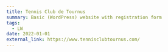 ```yaml
---
title: Tennis Club de Tournus
summary: Basic (WordPress) website with registration form
tags:
  - LW
date: 2022-01-01
external_link: https://www.tennisclubtournus.com/
---
```

